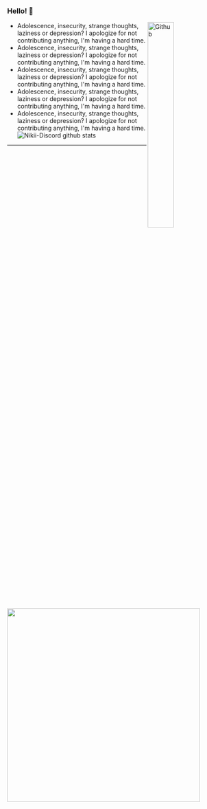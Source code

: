 ### Hello! 👋

<img width="35%" align="right" alt="Github" src="https://www.picng.com/upload/madagascar_penguins/png_madagascar_penguins_75652.png" />

- Adolescence, insecurity, strange thoughts, laziness or depression? I apologize for not contributing anything, I'm having a hard time.
- Adolescence, insecurity, strange thoughts, laziness or depression? I apologize for not contributing anything, I'm having a hard time.
- Adolescence, insecurity, strange thoughts, laziness or depression? I apologize for not contributing anything, I'm having a hard time.
- Adolescence, insecurity, strange thoughts, laziness or depression? I apologize for not contributing anything, I'm having a hard time.
- Adolescence, insecurity, strange thoughts, laziness or depression? I apologize for not contributing anything, I'm having a hard time.
![Nikii-Discord github stats](https://github-readme-stats.vercel.app/api?username=Nikii-Discord&show_icons=true&title_color=f58742&icon_color=f58742&text_color=9f9f9f&bg_color=151515)

<hr>

  <img src="https://lanyard.cnrad.dev/api/903813076283961354" width="450px">
</p>
